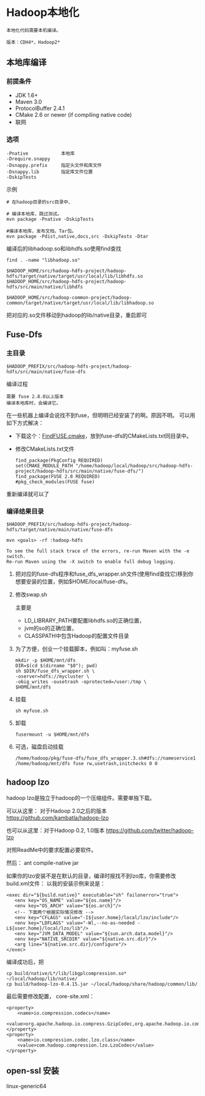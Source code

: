# Hadoop本地化

    本地化代码需要本机编译。
    
    版本：CDH4*，Hadoop2*

## 本地库编译

### 前提条件

*   JDK 1.6+
*   Maven 3.0
*   ProtocolBuffer 2.4.1
*   CMake 2.6 or newer (if compiling native code)
*   联网

### 选项
        
    -Pnative            本地库
    -Drequire.snappy    
    -Dsnappy.prefix     指定头文件和库文件
    -Dsnappy.lib        指定库文件位置
    -DskipTests
        
示例

    # 在hadoop目录的src目录中、

    # 编译本地库，跳过测试。
    mvn package -Pnative -DskipTests    

    #编译本地库，发布文档，Tar包。
    mvn package -Pdist,native,docs,src -DskipTests -Dtar    

编译后的libhadoop.so和libhdfs.so使用find查找
    
    find . -name "libhadoop.so"
    
    $HADOOP_HOME/src/hadoop-hdfs-project/hadoop-hdfs/target/native/target/usr/local/lib/libhdfs.so
    $HADOOP_HOME/src/hadoop-hdfs-project/hadoop-hdfs/src/main/native/libhdfs
    
    $HADOOP_HOME/src/hadoop-common-project/hadoop-common/target/native/target/usr/local/lib/libhadoop.so

把对应的.so文件移动到hadoop的lib/native目录，重启即可

## Fuse-Dfs

### 主目录

    $HADOOP_PREFIX/src/hadoop-hdfs-project/hadoop-hdfs/src/main/native/fuse-dfs

编译过程

    需要 fuse 2.8.0以上版本
    编译本地库时，会编译它。

在一些机器上编译会说找不到fuse，但明明已经安装了的啊。原因不明。
可以用如下方式解决：
    
*   下载这个：[FindFUSE.cmake](https://github.com/julp/FindFUSE.cmake/blob/master/FindFUSE.cmake)，放到fuse-dfs的CMakeLists.txt同目录中。
*   修改CMakeLists.txt文件

        find_package(PkgConfig REQUIRED)
        set(CMAKE_MODULE_PATH "/home/hadoop/local/hadoop/src/hadoop-hdfs-project/hadoop-hdfs/src/main/native/fuse-dfs/")
        find_package(FUSE 2.8 REQUIRED)
        #pkg_check_modules(FUSE fuse)

重新编译就可以了

### 编译结果目录

    $HADOOP_PREFIX/src/hadoop-hdfs-project/hadoop-hdfs/target/native/main/native/fuse-dfs

    mvn <goals> -rf :hadoop-hdfs

    To see the full stack trace of the errors, re-run Maven with the -e switch.
    Re-run Maven using the -X switch to enable full debug logging.

1.  把对应的fuse-dfs程序和fuse_dfs_wrapper.sh文件(使用find查找它)移到你想要安装的位置，例如$HOME/local/fuse-dfs。

2.  修改swap.sh
    
    主要是
    *   LD_LIBRARY_PATH要配置libhdfs.so的正确位置，
    *   jvm的so的正确位置，
    *   CLASSPATH中包含Hadoop的配置文件目录
   
3.  为了方便，创业一个挂载脚本，例如叫：myfuse.sh

        mkdir -p $HOME/mnt/dfs
        DIR=$(cd $(dirname "$0"); pwd)
        sh $DIR/fuse_dfs_wrapper.sh \
        -oserver=hdfs://mycluster \
        -obig_writes -ousetrash -oprotected=/user:/tmp \
        $HOME/mnt/dfs

4.  挂载

        sh myfuse.sh

5.  卸载

        fusermount -u $HOME/mnt/dfs

6.  可选，磁盘启动挂载

        /home/hadoop/pkg/fuse-dfs/fuse_dfs_wrapper.3.sh#dfs://nameservice1 /home/hadoop/mnt/dfs fuse rw,usetrash,initchecks 0 0

## hadoop lzo

hadoop lzo是独立于hadoop的一个压缩组件。需要单独下载。

可以从这里： 对于Hadoop 2.0之后的版本
https://github.com/kambatla/hadoop-lzo

也可以从这里：对于Hadoop 0.2, 1.0版本
https://github.com/twitter/hadoop-lzo

对照ReadMe中的要求配置必要软件。

然后：
ant compile-native jar

如果你的lzo安装不是在默认的目录，编译时报找不到lzo库，你需要修改build.xml文件：
以我的安装示例来说是：

    <exec dir="${build.native}" executable="sh" failonerror="true">
       <env key="OS_NAME" value="${os.name}"/>
       <env key="OS_ARCH" value="${os.arch}"/>
       <!-- 下面两个根据实际情况修改 -->
       <env key="CFLAGS" value="-I${user.home}/local/lzo/include"/>
       <env key="LDFLAGS" value="-Wl,--no-as-needed -L${user.home}/local/lzo/lib"/>
       <env key="JVM_DATA_MODEL" value="${sun.arch.data.model}"/>
       <env key="NATIVE_SRCDIR" value="${native.src.dir}"/>
       <arg line="${native.src.dir}/configure"/>
    </exec>

编译成功后，把

    cp build/native/L*/lib/libgplcompression.so* ~/local/hadoop/lib/native/
    cp build/hadoop-lzo-0.4.15.jar ~/local/hadoop/share/hadoop/common/lib/

最后需要修改配置， core-site.xml：

    <property>
        <name>io.compression.codecs</name>
        <value>org.apache.hadoop.io.compress.GzipCodec,org.apache.hadoop.io.compress.SnappyCodec,com.hadoop.compression.lzo.LzoCodec,com.hadoop.compression.lzo.LzopCodec</value>
    </property>
    <property>
        <name>io.compression.codec.lzo.class</name>
        <value>com.hadoop.compression.lzo.LzoCodec</value>
    </property>


## open-ssl 安装

linux-generic64

